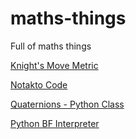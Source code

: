 # maths-things
Full of maths things

[Knight's Move Metric](https://nicyelland.com/nic_mathma)

[Notakto Code](https://nicyelland.com/notakto_annotated)

[Quaternions - Python Class](https://nicyelland.com/quaternions)

[Python BF Interpreter](https://nicyelland.com/pybfinterpreter)
